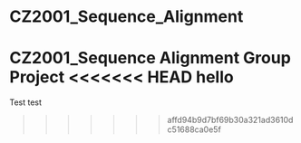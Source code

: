 # CZ2001_Sequence_Alignment
CZ2001_Sequence Alignment
Group Project
<<<<<<< HEAD
hello
=======
Test test
>>>>>>> affd94b9d7bf69b30a321ad3610dc51688ca0e5f
